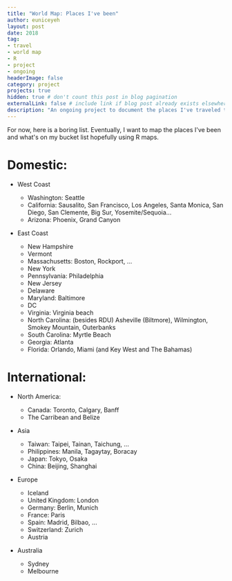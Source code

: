 ```yaml
---
title: "World Map: Places I've been"
author: euniceyeh
layout: post
date: 2018
tag: 
- travel
- world map
- R
- project
- ongoing
headerImage: false
category: project
projects: true
hidden: true # don't count this post in blog pagination
externalLink: false # include link if blog post already exists elsewhere
description: "An ongoing project to document the places I've traveled to around the world."
---
```


For now, here is a boring list. Eventually, I want to map the places I've been and what's on my bucket list hopefully using R maps.

# Domestic:

- West Coast
  + Washington: Seattle
  + California: Sausalito, San Francisco, Los Angeles, Santa Monica, San Diego, San Clemente, Big Sur, Yosemite/Sequoia...
  + Arizona: Phoenix, Grand Canyon
 
- East Coast
  + New Hampshire
  + Vermont
  + Massachusetts: Boston, Rockport, ...
  + New York
  + Pennsylvania: Philadelphia
  + New Jersey
  + Delaware
  + Maryland: Baltimore
  + DC
  + Virginia: Virginia beach
  + North Carolina: (besides RDU) Asheville (Biltmore), Wilmington, Smokey Mountain, Outerbanks
  + South Carolina: Myrtle Beach
  + Georgia: Atlanta
  + Florida: Orlando, Miami (and Key West and The Bahamas)

# International:

- North America:
  + Canada: Toronto, Calgary, Banff
  + The Carribean and Belize

- Asia
  + Taiwan: Taipei, Tainan, Taichung, ...
  + Philippines: Manila, Tagaytay, Boracay
  + Japan: Tokyo, Osaka
  + China: Beijing, Shanghai
  
- Europe
  + Iceland
  + United Kingdom: London
  + Germany: Berlin, Munich
  + France: Paris
  + Spain: Madrid, Bilbao, ...
  + Switzerland: Zurich
  + Austria

- Australia
  + Sydney
  + Melbourne
